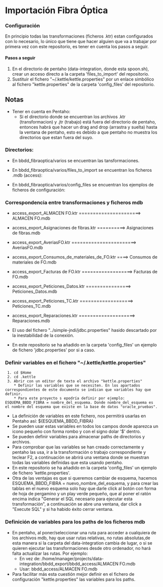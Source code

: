 # Importación Fibra Óptica

### Configuración

En principio todas las transformaciones (ficheros .ktr) estan configurados con lo necesario, lo único que tiene que hacer alguien que va a trabajar por primera vez con este repositorio, es tener en cuenta los pasos a seguir.


#### Pasos a seguir

  1. En el directorio de pentaho (data-integration, donde esta spoon.sh), crear un acceso directo a la carpeta 'files_to_import' del repositorio.
  2. Sustituir el fichero "~/.kettle/kettle.properties" por un enlace simbólico al fichero "kettle.properties" de la carpeta 'config_files' del repositorio.

## Notas
* Tener en cuenta en Pentaho:
   - Si el directorio donde se encuentran los archivos .ktr (transformacion) y .jtr (trabajo) está fuera del directorio de pentaho, entonces habrá que hacer un drag and drop (arrastra y suelta) hasta la ventana de pentaho, esto es debido a que pentaho no muestra los directorios que estan fuera del suyo.

### Directorios:

* En bbdd_fibraoptica/varios se encuentran las tansformaciones.

* En bbdd_fibraoptica/varios/files_to_import se encuentran los ficheros .mdb (access):

* En bbdd_fibraoptica/varios/config_files se encuentran los ejemplos de ficheros de configuración:


### Correspondencia entre transformaciones y ficheros mdb

* access_export_ALMACEN FO.ktr ======================> ALMACEN FO.mdb
* access_export_Asignaciones de fibras.ktr ==========> Asignaciones de fibras.mdb
* access_export_AveriasFO.ktr =======================> AveriasFO.mdb
* access_export_Consumos_de_materiales_de_FO.ktr ====> Consumos de materiales de FO.mdb
* access_export_Facturas de FO.ktr ==================> Facturas de FO.mdb
* access_export_Peticiones_Datos.ktr ================> Peticiones_Datos.mdb
* access_export_Peticiones_TC.ktr ===================> Peticiones_TC.mdb
* access_export_Reparaciones.ktr ====================> Reparaciones.mdb

* El uso del fichero "../simple-jndi/jdbc.properties" hasido descartado por la inestabilidad de la conexión.
* En este repositorio se ha añadido en la carpeta 'config_files' un ejemplo de fichero 'jdbc.properties' por si a caso.


### Definir variables en el fichero "~/.kettle/kettle.properties"

     1. cd $Home
     2. cd .kettle
     3. Abrir con un editor de texto el archivo "kettle.properties"
        * Definir las variables que se necesiten. En los apartados correspondientes de este documento se indican que variables hay que definir.
        * Para este proyecto s epodría definir por ejemplo: ESQUEMA_BBDD_FIBRA = nombre_del_esquema. Donde nombre_del_esquema es el nombre del esquema que existe en la base de datos "oracle_pruebas".
  * La definición de variables en este fichero, nos permitirá usarlas en Pentaho así: ${ESQUEMA_BBDD_FIBRA}
  * Se pueden usar estas variables en todos los campos donde aparezca un icono pequeño con forma rombo y con el signo dolar '$' dentro.
  * Se pueden definir variables para almacenar paths de directorios y archivos.
  * Para comprobar que las variables se han creado correctamente y pentaho las usa, ir a la transformación o trabajo correspondiente y teclear F2, a continuación se abrirá una ventana donde se muestran todas las variables definidas que esta usando pentaho.
  * En este repositorio se ha añadido en la carpeta 'config_files' un ejemplo de fichero 'kettle.properties'.
  * Otra de las ventajas es que si queremos cambiar de esquema, hacemos ESQUEMA_BBDD_FIBRA = nuevo_nombre_del_esquema, y para crear las tablas en el nuevo esquema solo hay que darle click al botón con forma de hoja de pergamino y un play verde pequeño, que al poner el ratón encima indica "Generar el SQL necesario para ejecutar esta transformación", a continuación se abre una ventana, dar click a "Execute SQL" y si ha habido éxito cerrar ventana.


### Definición de variables para los paths de los ficheros mdb
* En pentaho, al poner/seleccionar una ruta para acceder a cualquiera de los archivos mdb, hay que usar rutas relativas, no rutas absolutas,de esta manera si la carpeta del data-integration cambia de lugar, o si se quieren ejecutar las transformaciones desde otro ordenador, no hará falta actualizar las rutas. Por ejemplo:
  * En vez de:  /home/manager/projects/data-integration/bbdd_export/bbdd_access/ALMACEN FO.mdb
  * Usar:       bbdd_access/ALMACEN FO.mdb
* Para facilitar más esta cuestión mejor definir en el fichero de configuración "kettle.properties" las variables para los paths.

